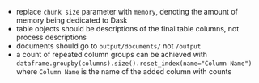 - replace `chunk size` parameter with `memory`, denoting the amount of memory being dedicated to Dask
- table objects should be descriptions of the final table columns, not process descriptions
- documents should go to `output/documents/` not `/output`
- a count of repeated column groups can be achieved with `dataframe.groupby(columns).size().reset_index(name="Column Name")` where `Column Name` is the name of the added column with counts